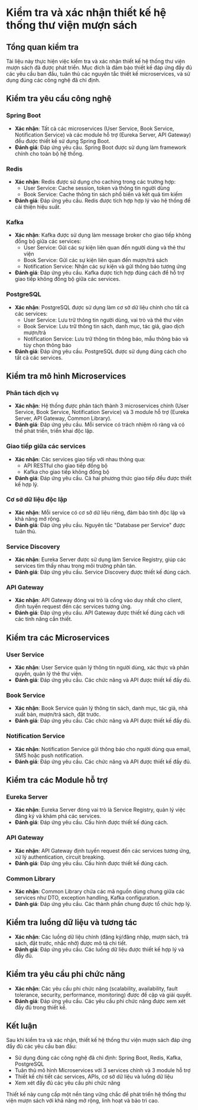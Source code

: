 # Kiểm tra và xác nhận thiết kế hệ thống thư viện mượn sách

## Tổng quan kiểm tra

Tài liệu này thực hiện việc kiểm tra và xác nhận thiết kế hệ thống thư viện mượn sách đã được phát triển. Mục đích là đảm bảo thiết kế đáp ứng đầy đủ các yêu cầu ban đầu, tuân thủ các nguyên tắc thiết kế microservices, và sử dụng đúng các công nghệ đã chỉ định.

## Kiểm tra yêu cầu công nghệ

### Spring Boot
- **Xác nhận**: Tất cả các microservices (User Service, Book Service, Notification Service) và các module hỗ trợ (Eureka Server, API Gateway) đều được thiết kế sử dụng Spring Boot.
- **Đánh giá**: Đáp ứng yêu cầu. Spring Boot được sử dụng làm framework chính cho toàn bộ hệ thống.

### Redis
- **Xác nhận**: Redis được sử dụng cho caching trong các trường hợp:
  - User Service: Cache session, token và thông tin người dùng
  - Book Service: Cache thông tin sách phổ biến và kết quả tìm kiếm
- **Đánh giá**: Đáp ứng yêu cầu. Redis được tích hợp hợp lý vào hệ thống để cải thiện hiệu suất.

### Kafka
- **Xác nhận**: Kafka được sử dụng làm message broker cho giao tiếp không đồng bộ giữa các services:
  - User Service: Gửi các sự kiện liên quan đến người dùng và thẻ thư viện
  - Book Service: Gửi các sự kiện liên quan đến mượn/trả sách
  - Notification Service: Nhận các sự kiện và gửi thông báo tương ứng
- **Đánh giá**: Đáp ứng yêu cầu. Kafka được tích hợp đúng cách để hỗ trợ giao tiếp không đồng bộ giữa các services.

### PostgreSQL
- **Xác nhận**: PostgreSQL được sử dụng làm cơ sở dữ liệu chính cho tất cả các services:
  - User Service: Lưu trữ thông tin người dùng, vai trò và thẻ thư viện
  - Book Service: Lưu trữ thông tin sách, danh mục, tác giả, giao dịch mượn/trả
  - Notification Service: Lưu trữ thông tin thông báo, mẫu thông báo và tùy chọn thông báo
- **Đánh giá**: Đáp ứng yêu cầu. PostgreSQL được sử dụng đúng cách cho tất cả các services.

## Kiểm tra mô hình Microservices

### Phân tách dịch vụ
- **Xác nhận**: Hệ thống được phân tách thành 3 microservices chính (User Service, Book Service, Notification Service) và 3 module hỗ trợ (Eureka Server, API Gateway, Common Library).
- **Đánh giá**: Đáp ứng yêu cầu. Mỗi service có trách nhiệm rõ ràng và có thể phát triển, triển khai độc lập.

### Giao tiếp giữa các services
- **Xác nhận**: Các services giao tiếp với nhau thông qua:
  - API RESTful cho giao tiếp đồng bộ
  - Kafka cho giao tiếp không đồng bộ
- **Đánh giá**: Đáp ứng yêu cầu. Cả hai phương thức giao tiếp đều được thiết kế hợp lý.

### Cơ sở dữ liệu độc lập
- **Xác nhận**: Mỗi service có cơ sở dữ liệu riêng, đảm bảo tính độc lập và khả năng mở rộng.
- **Đánh giá**: Đáp ứng yêu cầu. Nguyên tắc "Database per Service" được tuân thủ.

### Service Discovery
- **Xác nhận**: Eureka Server được sử dụng làm Service Registry, giúp các services tìm thấy nhau trong môi trường phân tán.
- **Đánh giá**: Đáp ứng yêu cầu. Service Discovery được thiết kế đúng cách.

### API Gateway
- **Xác nhận**: API Gateway đóng vai trò là cổng vào duy nhất cho client, định tuyến request đến các services tương ứng.
- **Đánh giá**: Đáp ứng yêu cầu. API Gateway được thiết kế đúng cách với các tính năng cần thiết.

## Kiểm tra các Microservices

### User Service
- **Xác nhận**: User Service quản lý thông tin người dùng, xác thực và phân quyền, quản lý thẻ thư viện.
- **Đánh giá**: Đáp ứng yêu cầu. Các chức năng và API được thiết kế đầy đủ.

### Book Service
- **Xác nhận**: Book Service quản lý thông tin sách, danh mục, tác giả, nhà xuất bản, mượn/trả sách, đặt trước.
- **Đánh giá**: Đáp ứng yêu cầu. Các chức năng và API được thiết kế đầy đủ.

### Notification Service
- **Xác nhận**: Notification Service gửi thông báo cho người dùng qua email, SMS hoặc push notification.
- **Đánh giá**: Đáp ứng yêu cầu. Các chức năng và API được thiết kế đầy đủ.

## Kiểm tra các Module hỗ trợ

### Eureka Server
- **Xác nhận**: Eureka Server đóng vai trò là Service Registry, quản lý việc đăng ký và khám phá các services.
- **Đánh giá**: Đáp ứng yêu cầu. Cấu hình được thiết kế đúng cách.

### API Gateway
- **Xác nhận**: API Gateway định tuyến request đến các services tương ứng, xử lý authentication, circuit breaking.
- **Đánh giá**: Đáp ứng yêu cầu. Cấu hình được thiết kế đúng cách.

### Common Library
- **Xác nhận**: Common Library chứa các mã nguồn dùng chung giữa các services như DTO, exception handling, Kafka configuration.
- **Đánh giá**: Đáp ứng yêu cầu. Các thành phần chung được tổ chức hợp lý.

## Kiểm tra luồng dữ liệu và tương tác

- **Xác nhận**: Các luồng dữ liệu chính (đăng ký/đăng nhập, mượn sách, trả sách, đặt trước, nhắc nhở) được mô tả chi tiết.
- **Đánh giá**: Đáp ứng yêu cầu. Các luồng dữ liệu được thiết kế hợp lý và đầy đủ.

## Kiểm tra yêu cầu phi chức năng

- **Xác nhận**: Các yêu cầu phi chức năng (scalability, availability, fault tolerance, security, performance, monitoring) được đề cập và giải quyết.
- **Đánh giá**: Đáp ứng yêu cầu. Các yêu cầu phi chức năng được xem xét đầy đủ trong thiết kế.

## Kết luận

Sau khi kiểm tra và xác nhận, thiết kế hệ thống thư viện mượn sách đáp ứng đầy đủ các yêu cầu ban đầu:
- Sử dụng đúng các công nghệ đã chỉ định: Spring Boot, Redis, Kafka, PostgreSQL
- Tuân thủ mô hình Microservices với 3 services chính và 3 module hỗ trợ
- Thiết kế chi tiết các services, APIs, cơ sở dữ liệu và luồng dữ liệu
- Xem xét đầy đủ các yêu cầu phi chức năng

Thiết kế này cung cấp một nền tảng vững chắc để phát triển hệ thống thư viện mượn sách với khả năng mở rộng, linh hoạt và bảo trì cao.
